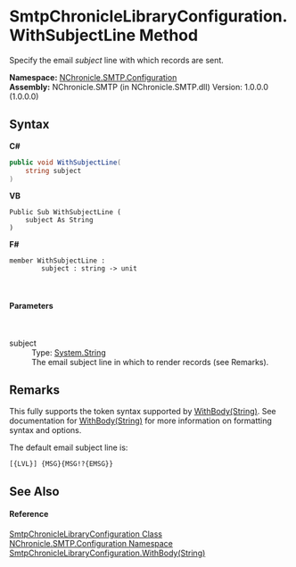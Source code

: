 # SmtpChronicleLibraryConfiguration.WithSubjectLine Method 
 

Specify the email *subject* line with which records are sent.

**Namespace:**&nbsp;<a href="N_NChronicle_SMTP_Configuration.md">NChronicle.SMTP.Configuration</a><br />**Assembly:**&nbsp;NChronicle.SMTP (in NChronicle.SMTP.dll) Version: 1.0.0.0 (1.0.0.0)

## Syntax

**C#**<br />
``` C#
public void WithSubjectLine(
	string subject
)
```

**VB**<br />
``` VB
Public Sub WithSubjectLine ( 
	subject As String
)
```

**F#**<br />
``` F#
member WithSubjectLine : 
        subject : string -> unit 

```

<br />

#### Parameters
&nbsp;<dl><dt>subject</dt><dd>Type: <a href="http://msdn2.microsoft.com/en-us/library/s1wwdcbf" target="_blank">System.String</a><br />The email subject line in which to render records (see Remarks).</dd></dl>

## Remarks

This fully supports the token syntax supported by <a href="M_NChronicle_SMTP_Configuration_SmtpChronicleLibraryConfiguration_WithBody.md">WithBody(String)</a>. See documentation for <a href="M_NChronicle_SMTP_Configuration_SmtpChronicleLibraryConfiguration_WithBody.md">WithBody(String)</a> for more information on formatting syntax and options.

The default email subject line is:

```
[{LVL}] {MSG}{MSG!?{EMSG}}
```


## See Also


#### Reference
<a href="T_NChronicle_SMTP_Configuration_SmtpChronicleLibraryConfiguration.md">SmtpChronicleLibraryConfiguration Class</a><br /><a href="N_NChronicle_SMTP_Configuration.md">NChronicle.SMTP.Configuration Namespace</a><br /><a href="M_NChronicle_SMTP_Configuration_SmtpChronicleLibraryConfiguration_WithBody.md">SmtpChronicleLibraryConfiguration.WithBody(String)</a><br />
